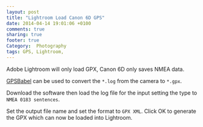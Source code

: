 ```yaml
---
layout: post
title: "Lightroom Load Canon 6D GPS"
date: 2014-04-14 19:01:06 +0100
comments: true
sharing: true
footer: true
Category:  Photography
tags: GPS, Lightroom,
---
```


Adobe Lightroom will only load GPX, Canon 6D only saves NMEA data.

[GPSBabel](http://www.gpsbabel.org/) can be used to convert the `*.log` from the camera to `*.gpx`.

Download the software then load the log file for the input setting the type to `NMEA 0183 sentences`.

Set the output file name and set the format to `GPX XML`. Click OK to generate the GPX which can now be loaded into Lightroom.
